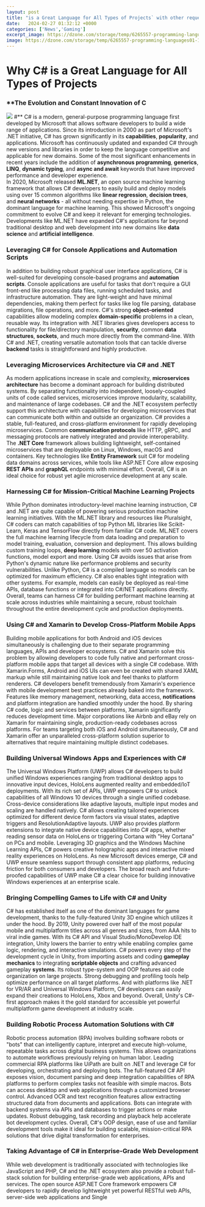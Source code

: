 ```yaml
---
layout: post
title: "is a Great Language for All Types of Projects` with other requested formatting:"
date:   2024-02-27 01:32:12 +0000
categories: ['News','Gaming']
excerpt_image: https://dzone.com/storage/temp/6265557-programming-languages01-1.png
image: https://dzone.com/storage/temp/6265557-programming-languages01-1.png
---
```


# Why C# is a Great Language for All Types of Projects
### **The Evolution and Constant Innovation of C
![](https://dzone.com/storage/temp/6265557-programming-languages01-1.png)
#** 
C# is a modern, general-purpose programming language first developed by Microsoft that allows software developers to build a wide range of applications. Since its introduction in 2000 as part of Microsoft's .NET initiative, C# has grown significantly in its **capabilities**, **popularity**, and applications. Microsoft has continuously updated and expanded C# through new versions and libraries in order to keep the language competitive and applicable for new domains. Some of the most significant enhancements in recent years include the addition of **asynchronous programming**, **generics**, **LINQ**, **dynamic typing**, and **async and await** keywords that have improved performance and developer experience.   
In 2020, Microsoft released **ML.NET**, an open source machine learning framework that allows C# developers to easily build and deploy models using over 15 common algorithms like **linear regression**, **decision trees**, and **neural networks** - all without needing expertise in Python, the dominant language for machine learning. This showed Microsoft's ongoing commitment to evolve C# and keep it relevant for emerging technologies. Developments like ML.NET have expanded C#'s applications far beyond traditional desktop and web development into new domains like **data science** and **artificial intelligence**.
### **Leveraging C# for Console Applications and Automation Scripts**
In addition to building robust graphical user interface applications, C# is well-suited for developing console-based programs and **automation scripts**. Console applications are useful for tasks that don't require a GUI front-end like processing data files, running scheduled tasks, and infrastructure automation. They are light-weight and have minimal dependencies, making them perfect for tasks like log file parsing, database migrations, file operations, and more. 
C#'s strong **object-oriented** capabilities allow modeling complex **domain-specific** problems in a clean, reusable way. Its integration with .NET libraries gives developers access to functionality for file/directory manipulation, **security**, common **data structures**, **sockets**, and much more directly from the command-line. With C# and .NET, creating versatile automation tools that can tackle diverse **backend** tasks is straightforward and highly productive.
### **Leveraging Microservices Architecture via C# and .NET** 
As modern applications increase in scale and complexity, **microservices architecture** has become a dominant approach for building distributed systems. By separating functionality into independent, loosely-coupled units of code called services, microservices improve modularity, scalability, and maintenance of large codebases. C# and the .NET ecosystem perfectly support this architecture with capabilities for developing microservices that can communicate both within and outside an organization.
C# provides a stable, full-featured, and cross-platform environment for rapidly developing microservices. Common **communication protocols** like HTTP, gRPC, and messaging protocols are natively integrated and provide interoperability. The **.NET Core** framework allows building lightweight, self-contained microservices that are deployable on Linux, Windows, macOS and containers. Key technologies like **Entity Framework** suit C# for modeling data domains across services, while tools like ASP.NET Core allow exposing **REST APIs** and **graphQL** endpoints with minimal effort. Overall, C# is an ideal choice for robust yet agile microservice development at any scale.
### **Harnessing C# for Mission-Critical Machine Learning Projects**
While Python dominates introductory-level machine learning instruction, C# and .NET are quite capable of powering serious production machine learning initiatives. With the ML.NET library and resources like Pluralsight, C# coders can match capabilities of top Python ML libraries like Scikit-Learn, Keras and TensorFlow directly from familiar C# code. ML.NET covers the full machine learning lifecycle from data loading and preparation to model training, evaluation, conversion and deployment. This allows building custom training loops, **deep learning** models with over 50 activation functions, model export and more. 
Using C# avoids issues that arise from Python's dynamic nature like performance problems and security vulnerabilities. Unlike Python, C# is a compiled language so models can be optimized for maximum efficiency. C# also enables tight integration with other systems. For example, models can easily be deployed as real-time APIs, database functions or integrated into C#/NET applications directly. Overall, teams can harness C# for building performant machine learning at scale across industries while maintaining a secure, robust toolchain throughout the entire development cycle and production deployments.
### **Using C# and Xamarin to Develop Cross-Platform Mobile Apps**
Building mobile applications for both Android and iOS devices simultaneously is challenging due to their separate programming languages, APIs and developer ecosystems. C# and Xamarin solve this problem by allowing developers to code fully native and performant cross-platform mobile apps that target all devices with a single C# codebase. With Xamarin.Forms, Android and iOS UIs can even be created with shared XAML markup while still maintaining native look and feel thanks to platform renderers.
C# developers benefit tremendously from Xamarin's experience with mobile development best practices already baked into the framework. Features like memory management, networking, data access, **notifications** and platform integration are handled smoothly under the hood. By sharing C# code, logic and services between platforms, Xamarin significantly reduces development time. Major corporations like Airbnb and eBay rely on Xamarin for maintaining single, production-ready codebases across platforms. For teams targeting both iOS and Android simultaneously, C# and Xamarin offer an unparalleled cross-platform solution superior to alternatives that require maintaining multiple distinct codebases.
### **Building Universal Windows Apps and Experiences with C#**
The Universal Windows Platform (UWP) allows C# developers to build unified Windows experiences ranging from traditional desktop apps to innovative input devices, HoloLens augmented reality and embedded/IoT deployments. With its rich set of APIs, UWP empowers C# to unlock capabilities of all Windows 10 devices through a single unified codebase. Cross-device considerations like adaptive layouts, multiple input modes and scaling are handled natively. 
C# allows creating tailored experiences optimized for different device form factors via visual states, adaptive triggers and ResolutionAdaptive layouts. UWP also provides platform extensions to integrate native device capabilities into C# apps, whether reading sensor data on HoloLens or triggering Cortana with "Hey Cortana" on PCs and mobile. Leveraging 3D graphics and the Windows Machine Learning APIs, C# powers creative holographic apps and interactive mixed reality experiences on HoloLens. As new Microsoft devices emerge, C# and UWP ensure seamless support through consistent app platforms, reducing friction for both consumers and developers. The broad reach and future-proofed capabilities of UWP make C# a clear choice for building innovative Windows experiences at an enterprise scale.
### **Bringing Compelling Games to Life with C# and Unity** 
C# has established itself as one of the dominant languages for game development, thanks to the fully-featured Unity 3D engine which utilizes it under the hood. By 2019, Unity powered over half of the most popular mobile and multiplatform titles across all genres and sizes, from AAA hits to viral indie games. With its C# API and Visual Studio/MonoDevelop IDE integration, Unity lowers the barrier to entry while enabling complex game logic, rendering, and interactive simulations.
C# powers every step of the development cycle in Unity, from importing assets and coding **gameplay mechanics** to integrating **scriptable objects** and crafting advanced gameplay **systems**. Its robust type-system and OOP features aid code organization on large projects. Strong debugging and profiling tools help optimize performance on all target platforms. And with platforms like .NET for VR/AR and Universal Windows Platform, C# developers can easily expand their creations to HoloLens, Xbox and beyond. Overall, Unity's C#-first approach makes it the gold standard for accessible yet powerful multiplatform game development at industry scale.
### **Building Robotic Process Automation Solutions with C#**  
Robotic process automation (RPA) involves building software robots or "bots" that can intelligently capture, interpret and execute high-volume, repeatable tasks across digital business systems. This allows organizations to automate workflows previously relying on human labor. Leading commercial RPA platforms like UiPath are built on .NET and leverage C# for developing, orchestrating and deploying bots. 
The full-featured C# API exposes vision, document parsing and deep integration capabilities of RPA platforms to perform complex tasks not feasible with simple macros. Bots can access desktop and web applications through a customized browser control. Advanced OCR and text recognition features allow extracting structured data from documents and applications. Bots can integrate with backend systems via APIs and databases to trigger actions or make updates. Robust debugging, task recording and playback help accelerate bot development cycles. Overall, C#'s OOP design, ease of use and familiar development tools make it ideal for building scalable, mission-critical RPA solutions that drive digital transformation for enterprises.
### **Taking Advantage of C# in Enterprise-Grade Web Development**
While web development is traditionally associated with technologies like JavaScript and PHP, C# and the .NET ecosystem also provide a robust full-stack solution for building enterprise-grade web applications, APIs and services. The open source ASP.NET Core framework empowers C# developers to rapidly develop lightweight yet powerful RESTful web APIs, server-side web applications and Single